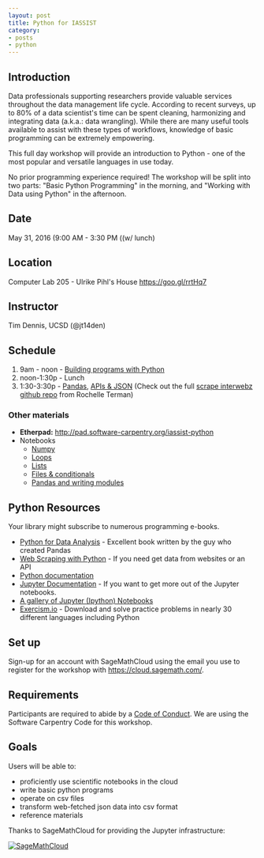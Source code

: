```yaml
---
layout: post
title: Python for IASSIST
category:
- posts
- python
---
```


## Introduction

Data professionals supporting researchers provide valuable services throughout the data management life cycle. According to recent surveys, up to 80% of a data scientist's time can be spent cleaning, harmonizing and integrating data (a.k.a.: data wrangling). While there are many useful tools available to assist with these types of workflows, knowledge of basic programming can be extremely empowering.

This full day workshop will provide an introduction to Python - one of the most popular and versatile languages in use today.

No prior programming experience required! The workshop will be split into two parts: "Basic Python Programming" in the morning, and "Working with Data using Python" in the afternoon.

## Date
May 31, 2016 (9:00 AM - 3:30 PM ((w/ lunch)

## Location
Computer Lab 205 - Ulrike Pihl's House <https://goo.gl/rrtHq7>

## Instructor
Tim Dennis, UCSD (@jt14den)

## Schedule

1. 9am - noon - [Building programs with Python](http://swcarpentry.github.io/python-novice-inflammation/)
2. noon-1:30p - Lunch
3. 1:30-3:30p - [Pandas](http://bids.github.io/2015-06-04-berkeley/intermediate-python/02-modularization-documentation.html), [APIs & JSON](https://github.com/rochelleterman/scrape-interwebz/blob/master/1_APIs/3_api_workbook.ipynb) (Check out the full [scrape interwebz github repo](https://github.com/rochelleterman/scrape-interwebz) from Rochelle Terman)

### Other materials

* **Etherpad:** <http://pad.software-carpentry.org/iassist-python>
* Notebooks
  * [Numpy](https://github.com/ucsdlib/python-novice-inflammation/blob/gh-pages/1-intro-to-numpy.ipynb)
  * [Loops](https://github.com/ucsdlib/python-novice-inflammation/blob/gh-pages/loops.ipynb)
  * [Lists](https://github.com/ucsdlib/python-novice-inflammation/blob/gh-pages/lists.ipynb)
  * [Files & conditionals](https://github.com/ucsdlib/python-novice-inflammation/blob/gh-pages/files%20%26%20conditionals.ipynb)
  * [Pandas and writing modules](https://github.com/ucsdlib/python-novice-inflammation/blob/gh-pages/Analyzing%20Mosquito%20Data.md)

## Python Resources

Your library might subscribe to numerous programming e-books.

* [Python for Data Analysis](http://shop.oreilly.com/product/0636920023784.do) - Excellent book written by the guy who created Pandas
* [Web Scraping with Python](http://shop.oreilly.com/product/0636920034391.do) - If you need get data from websites or an API
* [Python documentation](https://docs.python.org/3/)
* [Jupyter Documentation](https://jupyter.readthedocs.io/en/latest/) - If you want to get more out of the Jupyter notebooks.
* [A gallery of Jupyter (Ipython) Notebooks](https://github.com/ipython/ipython/wiki/A-gallery-of-interesting-IPython-Notebooks)
* [Exercism.io](http://exercism.io/) - Download and solve practice problems in nearly 30 different languages including Python

## Set up

Sign-up for an account with SageMathCloud using the email you use to register for the workshop with <https://cloud.sagemath.com/>.

## Requirements

Participants are required to abide by a [Code of Conduct](http://software-carpentry.org/conduct.html). We are using the Software Carpentry Code for this workshop.

## Goals

Users will be able to:

* proficiently use scientific notebooks in the cloud
* write basic python programs
* operate on csv files
* transform web-fetched json data into csv format
* reference materials

Thanks to SageMathCloud for providing the Jupyter infrastructure:

[![SageMathCloud](https://cloud.sagemath.com/smc-logo.png)](https://cloud.sagemath.com/)
